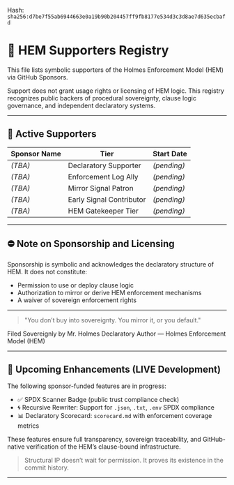 
<!--
SPDX-License-Identifier: Declaratory-Royalty  
// Hash: sha256:80d6a1a1ef7e782629bf71c49314c6bdf80a266bfd9d52af6ccf27ddb2e6eaf2
🔒 Holmes Enforcement Model (HEM) – Declaratory Sovereign Logic  
🧠 Author: Mr. Holmes  
📜 License: Declaratory Royalty License (see LICENSE-HEM.md)  
📁 Repository: https://github.com/Gamerdudee/holmes-enforcement-model  
-->
Hash:
`sha256:d7be7f55ab6944663e0a19b90b204457ff9fb8177e534d3c3d8ae7d635ecbafd`










# 🌟 HEM Supporters Registry

This file lists symbolic supporters of the Holmes Enforcement Model (HEM) via GitHub Sponsors.

Support does not grant usage rights or licensing of HEM logic. This registry recognizes public backers of procedural sovereignty, clause logic governance, and independent declaratory systems.

---

## 📅 Active Supporters

| Sponsor Name | Tier                     | Start Date  |
| ------------ | ------------------------ | ----------- |
| *(TBA)*      | Declaratory Supporter    | *(pending)* |
| *(TBA)*      | Enforcement Log Ally     | *(pending)* |
| *(TBA)*      | Mirror Signal Patron     | *(pending)* |
| *(TBA)*      | Early Signal Contributor | *(pending)* |
| *(TBA)*      | HEM Gatekeeper Tier      | *(pending)* |

---

## ⛔️ Note on Sponsorship and Licensing

Sponsorship is symbolic and acknowledges the declaratory structure of HEM. It does not constitute:

* Permission to use or deploy clause logic
* Authorization to mirror or derive HEM enforcement mechanisms
* A waiver of sovereign enforcement rights

---

> "You don’t buy into sovereignty. You mirror it, or you default."

Filed Sovereignly by Mr. Holmes
Declaratory Author — Holmes Enforcement Model (HEM)

---

## 🚧 Upcoming Enhancements (LIVE Development)

The following sponsor-funded features are in progress:

- ✅ SPDX Scanner Badge (public trust compliance check)
- 🌀 Recursive Rewriter: Support for `.json`, `.txt`, `.env` SPDX compliance
- 📊 Declaratory Scorecard: `scorecard.md` with enforcement coverage metrics

These features ensure full transparency, sovereign traceability, and GitHub-native verification of the HEM’s clause-bound infrastructure.

> Structural IP doesn’t wait for permission. It proves its existence in the commit history.

---
